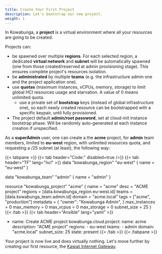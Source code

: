 ```yaml
---
title: Create Your First Project
description: Let's bootstrap our new project.
weight: 1
---
```


In Kowabunga, a **project** is a virtual environment where all your resources are going to be created.

Projects can:

- be spawned over multiple **regions**. For each selected region, a dedicated **virtual network** and **subnet** will be automatically spawned (one from those created/reserved at admin provisioning stage). This ensures complete project's resources isolation.
- be **administrated** by multiple **teams** (e.g. the infrastructure admin one and the project application one).
- use **quotas** (maximum instances, vCPUs, memory, storage) to limit global HCI resources usage and starvation. A value of 0 means unlimited quota.
  - use a private set of **bootstrap** keys (instead of global infrastructure one), so each newly created resource can be bootstrapped with a specific keypair, until fully provisioned.
- The project default **admin/root password**, set at cloud-init instance bootstrap phase. Will be randomly auto-generated at each instance creation if unspecified.

As a **superAdmin** user, one can create a the **acme** project, for **admin** team members, limited to **eu-west** region, with unlimited resources quota, and requesting a /25 subnet (at least), the following way:

<!-- prettier-ignore-start -->
{{< tabpane >}}
{{< tab header="Code:" disabled=true />}}
{{< tab header="TF" lang="hcl" >}}
data "kowabunga_region" "eu-west" {
  name = "eu-west"
}

data "kowabunga_team" "admin" {
  name = "admin"
}

resource "kowabunga_project" "acme" {
  name          = "acme"
  desc          = "ACME project"
  regions       = [data.kowabunga_region.eu-west.id]
  teams         = [data.kowabunga_team.admin.id]
  domain        = "acme.local"
  tags          = ["acme", "production"]
  metadata      = {
    "owner": "Kowabunga Admin",
  }
  max_instances = 0
  max_memory    = 0
  max_vcpus     = 0
  max_storage   = 0
  subnet_size   = 25
}
{{< /tab >}}
{{< tab header="Ansible" lang="yaml" >}}
- name: Create ACME project
  kowabunga.cloud.project:
    name: acme
    description: "ACME project"
    regions:
      - eu-west
    teams:
      - admin
    domain: "acme.local"
    subnet_size: 25
    state: present
{{< /tab >}}
{{< /tabpane >}}
<!-- prettier-ignore-end -->

Your project is now live and does virtually nothing. Let's move further by creating our first resource, the [Kawaii Internet Gateway](/docs/user-guide/services/kawaii/).
